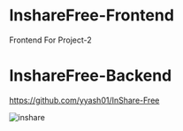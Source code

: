 # InshareFree-Frontend
Frontend For Project-2

# InshareFree-Backend
https://github.com/yyash01/InShare-Free

![inshare](https://github.com/user-attachments/assets/d494757d-4b2a-4ff7-a770-b69e6517f3c1)
